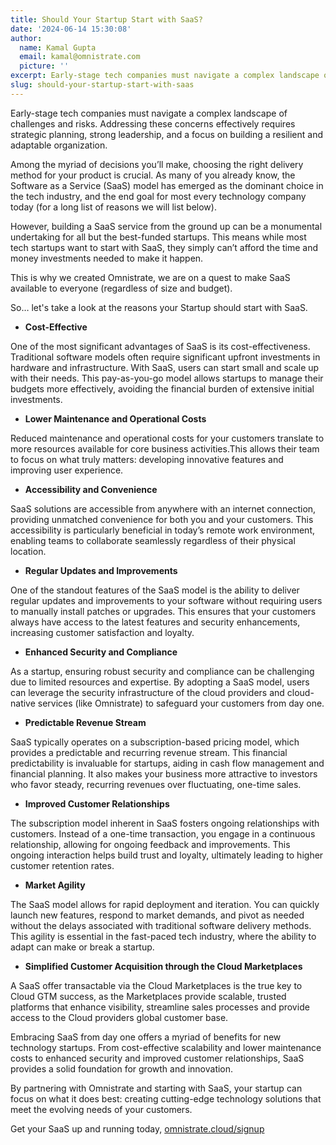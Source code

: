 ```yaml
---
title: Should Your Startup Start with SaaS?
date: '2024-06-14 15:30:08'
author:
  name: Kamal Gupta
  email: kamal@omnistrate.com
  picture: ''
excerpt: Early-stage tech companies must navigate a complex landscape of challenges and risks.
slug: should-your-startup-start-with-saas
---
```


Early-stage tech companies must navigate a complex landscape of challenges and risks. Addressing these concerns effectively requires strategic planning, strong leadership, and a focus on building a resilient and adaptable organization.

Among the myriad of decisions you’ll make, choosing the right delivery method for your product is crucial.
As many of you already know, the Software as a Service (SaaS) model has emerged as the dominant choice in the tech industry, and the end goal for most every technology company today (for a long list of reasons we will list below).

However, building a SaaS service from the ground up can be a monumental undertaking for all but the best-funded startups. This means while most tech startups want to start with SaaS, they simply can’t afford the time and money investments needed to make it happen.

This is why we created Omnistrate, we are on a quest to make SaaS available to everyone (regardless of size and budget).

So… let's take a look at the reasons your Startup should start with SaaS.

 - **Cost-Effective**

  One of the most significant advantages of SaaS is its cost-effectiveness. Traditional software models often require significant upfront investments in hardware and infrastructure. With SaaS, users can start small and scale up with their needs. This pay-as-you-go model allows startups to manage their budgets more effectively, avoiding the financial burden of extensive initial investments.

 - **Lower Maintenance and Operational Costs**

  Reduced maintenance and operational costs for your customers translate to more resources available for core business activities.This allows their team to focus on what truly matters: developing innovative features and improving user experience.

 - **Accessibility and Convenience**

  SaaS solutions are accessible from anywhere with an internet connection, providing unmatched convenience for both you and your customers. This accessibility is particularly beneficial in today’s remote work environment, enabling teams to collaborate seamlessly regardless of their physical location.

 - **Regular Updates and Improvements**

  One of the standout features of the SaaS model is the ability to deliver regular updates and improvements to your software without requiring users to manually install patches or upgrades. This ensures that your customers always have access to the latest features and security enhancements, increasing customer satisfaction and loyalty.

 - **Enhanced Security and Compliance**

  As a startup, ensuring robust security and compliance can be challenging due to limited resources and expertise. By adopting a SaaS model, users can leverage the security infrastructure of the cloud providers and cloud-native services (like Omnistrate) to safeguard your customers from day one.

 - **Predictable Revenue Stream**

  SaaS typically operates on a subscription-based pricing model, which provides a predictable and recurring revenue stream. This financial predictability is invaluable for startups, aiding in cash flow management and financial planning. It also makes your business more attractive to investors who favor steady, recurring revenues over fluctuating, one-time sales.

 - **Improved Customer Relationships**

  The subscription model inherent in SaaS fosters ongoing relationships with customers. Instead of a one-time transaction, you engage in a continuous relationship, allowing for ongoing feedback and improvements. This ongoing interaction helps build trust and loyalty, ultimately leading to higher customer retention rates.

 - **Market Agility**

  The SaaS model allows for rapid deployment and iteration. You can quickly launch new features, respond to market demands, and pivot as needed without the delays associated with traditional software delivery methods. This agility is essential in the fast-paced tech industry, where the ability to adapt can make or break a startup.

 - **Simplified Customer Acquisition through the Cloud Marketplaces**

  A SaaS offer transactable via the Cloud Marketplaces is the true key to Cloud GTM success, as  the Marketplaces provide scalable, trusted platforms that enhance visibility, streamline sales processes and provide access to the Cloud providers global customer base.

Embracing SaaS from day one offers a myriad of benefits for new technology startups. From cost-effective scalability and lower maintenance costs to enhanced security and improved customer relationships, SaaS provides a solid foundation for growth and innovation.

By partnering with Omnistrate and starting with SaaS, your startup can focus on what it does best: creating cutting-edge technology solutions that meet the evolving needs of your customers.

Get your SaaS up and running today, [omnistrate.cloud/signup][1]


  [1]: http://omnistrate.cloud/signup
